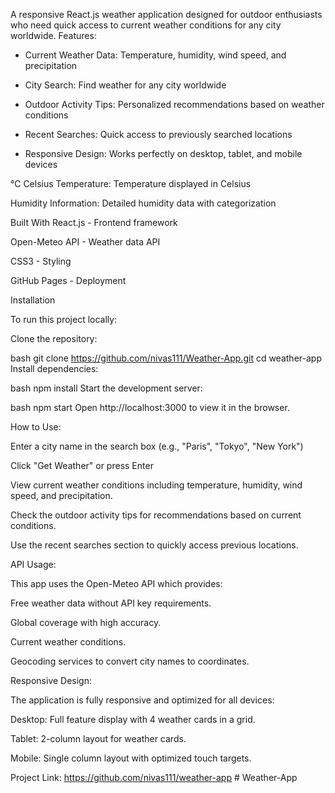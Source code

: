 A responsive React.js weather application designed for outdoor enthusiasts who need quick access to current weather conditions for any city worldwide.
Features:

- Current Weather Data: Temperature, humidity, wind speed, and precipitation

- City Search: Find weather for any city worldwide

- Outdoor Activity Tips: Personalized recommendations based on weather conditions

- Recent Searches: Quick access to previously searched locations

- Responsive Design: Works perfectly on desktop, tablet, and mobile devices

℃ Celsius Temperature: Temperature displayed in Celsius

Humidity Information: Detailed humidity data with categorization

Built With
React.js - Frontend framework

Open-Meteo API - Weather data API

CSS3 - Styling

GitHub Pages - Deployment

Installation

To run this project locally:

Clone the repository:

bash
git clone https://github.com/nivas111/Weather-App.git
cd weather-app
Install dependencies:

bash
npm install
Start the development server:

bash
npm start
Open http://localhost:3000 to view it in the browser.

How to Use:

Enter a city name in the search box (e.g., "Paris", "Tokyo", "New York")

Click "Get Weather" or press Enter

View current weather conditions including temperature, humidity, wind speed, and precipitation.

Check the outdoor activity tips for recommendations based on current conditions.

Use the recent searches section to quickly access previous locations.

API Usage:

This app uses the Open-Meteo API which provides:

Free weather data without API key requirements.

Global coverage with high accuracy.

Current weather conditions.

Geocoding services to convert city names to coordinates.

Responsive Design:

The application is fully responsive and optimized for all devices:

Desktop: Full feature display with 4 weather cards in a grid.

Tablet: 2-column layout for weather cards.

Mobile: Single column layout with optimized touch targets.

Project Link: https://github.com/nivas111/weather-app
#   W e a t h e r - A p p 
 
 
